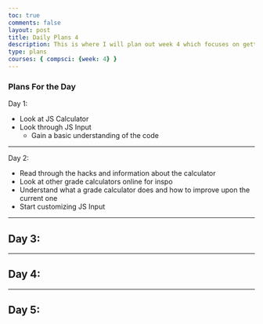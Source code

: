 ```yaml
---
toc: true
comments: false
layout: post
title: Daily Plans 4
description: This is where I will plan out week 4 which focuses on getting all the tools set up
type: plans
courses: { compsci: {week: 4} }
---
```

### Plans For the Day

Day 1:
- Look at JS Calculator
- Look through JS Input
    - Gain a basic understanding of the code

---
Day 2:
- Read through the hacks and information about the calculator
- Look at other grade calculators online for inspo
- Understand what a grade calculator does and how to improve upon the current one
- Start customizing JS Input

---
Day 3:
- 

---
Day 4:
- 

---
Day 5:
-

